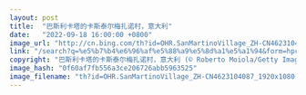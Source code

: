 ```yaml
---
layout: post
title:  "巴斯利卡塔的卡斯泰尔梅扎诺村，意大利"
date:   "2022-09-18 16:00:00 +0800"
image_url: "http://cn.bing.com/th?id=OHR.SanMartinoVillage_ZH-CN4623104087_1920x1080.jpg&rf=LaDigue_1920x1080.jpg&pid=hp"
link: "/search?q=%e5%b7%b4%e6%96%af%e5%88%a9%e5%8d%a1%e5%a1%94&form=hpcapt&mkt=zh-cn"
copyright: "巴斯利卡塔的卡斯泰尔梅扎诺村，意大利 (© Roberto Moiola/Getty Images)"
image_hash: "0f60af7fb556a3ce206726abb5963525"
image_filename: "th?id=OHR.SanMartinoVillage_ZH-CN4623104087_1920x1080.jpg&rf=LaDigue_1920x1080.jpg&pid=hp"
---
```

